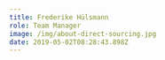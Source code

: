 ```yaml
---
title: Frederike Hülsmann
role: Team Manager
image: /img/about-direct-sourcing.jpg
date: 2019-05-02T08:28:43.898Z
---
```


